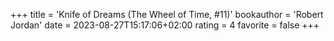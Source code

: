 +++
title = 'Knife of Dreams (The Wheel of Time, #11)'
bookauthor = 'Robert Jordan'
date = 2023-08-27T15:17:06+02:00
rating = 4
favorite = false
+++